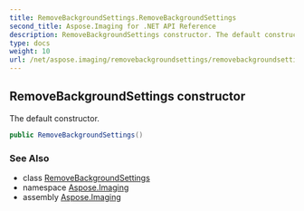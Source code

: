 ```yaml
---
title: RemoveBackgroundSettings.RemoveBackgroundSettings
second_title: Aspose.Imaging for .NET API Reference
description: RemoveBackgroundSettings constructor. The default constructor
type: docs
weight: 10
url: /net/aspose.imaging/removebackgroundsettings/removebackgroundsettings/
---
```

## RemoveBackgroundSettings constructor

The default constructor.

```csharp
public RemoveBackgroundSettings()
```

### See Also

* class [RemoveBackgroundSettings](../)
* namespace [Aspose.Imaging](../../removebackgroundsettings/)
* assembly [Aspose.Imaging](../../../)


